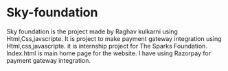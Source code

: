 # Sky-foundation
Sky foundation is the project made by Raghav kulkarni using Html,Css,javscripte.
It is project to make payment gateway  integration using Html,css,javascripte.
it is internship project for The Sparks Foundation.
Index.html is main home page for the website.
I have using Razorpay for payment gateway integration.
